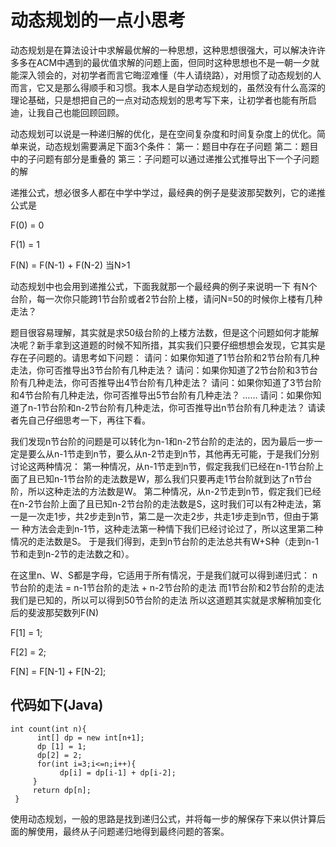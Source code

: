 # 动态规划的一点小思考

动态规划是在算法设计中求解最优解的一种思想，这种思想很强大，可以解决许许多多在ACM中遇到的最优值求解的问题上面，但同时这种思想也不是一朝一夕就能深入领会的，对初学者而言它晦涩难懂（牛人请绕路），对用惯了动态规划的人而言，它又是那么得顺手和习惯。我本人是自学动态规划的，虽然没有什么高深的理论基础，只是想把自己的一点对动态规划的思考写下来，让初学者也能有所启迪，让我自己也能回顾回顾。

动态规划可以说是一种递归解的优化，是在空间复杂度和时间复杂度上的优化。简单来说，动态规划需要满足下面3个条件：
第一：题目中存在子问题
第二：题目中的子问题有部分是重叠的
第三：子问题可以通过递推公式推导出下一个子问题的解

递推公式，想必很多人都在中学中学过，最经典的例子是斐波那契数列，它的递推公式是

F(0) = 0

F(1) = 1

F(N) = F(N-1) + F(N-2)  当N>1

动态规划中也会用到递推公式，下面我就那一个最经典的例子来说明一下
有N个台阶，每一次你只能跨1节台阶或者2节台阶上楼，请问N=50的时候你上楼有几种走法？

题目很容易理解，其实就是求50级台阶的上楼方法数，但是这个问题如何才能解决呢？新手拿到这道题的时候不知所措，其实我们只要仔细想想会发现，它其实是存在子问题的。请思考如下问题：
请问：如果你知道了1节台阶和2节台阶有几种走法，你可否推导出3节台阶有几种走法？ 
请问：如果你知道了2节台阶和3节台阶有几种走法，你可否推导出4节台阶有几种走法？ 
请问：如果你知道了3节台阶和4节台阶有几种走法，你可否推导出5节台阶有几种走法？ 
……
请问：如果你知道了n-1节台阶和n-2节台阶有几种走法，你可否推导出n节台阶有几种走法？
请读者先自己仔细思考一下，再往下看。

我们发现n节台阶的问题是可以转化为n-1和n-2节台阶的走法的，因为最后一步一定是要么从n-1节走到n节，要么从n-2节走到n节，其他再无可能，于是我们分别讨论这两种情况：
第一种情况，从n-1节走到n节，假定我我们已经在n-1节台阶上面了且已知n-1节台阶的走法数是W，那么我们只要再走1节台阶就到达了n节台阶，所以这种走法的方法数是W。
第二种情况，从n-2节走到n节，假定我们已经在n-2节台阶上面了且已知n-2节台阶的走法数是S，这时我们可以有2种走法，第一是一次走1步，共2步走到n节，第二是一次走2步，共走1步走到n节，但由于第一
种方法会走到n-1节，这种走法第一种情下我们已经讨论过了，所以这里第二种情况的走法数是S。
于是我们得到，走到n节台阶的走法总共有W+S种（走到n-1节和走到n-2节的走法数之和）。

在这里n、W、S都是字母，它适用于所有情况，于是我们就可以得到递归式：
n节台阶的走法 = n-1节台阶的走法 + n-2节台阶的走法
而1节台阶和2节台阶的走法我们是已知的，所以可以得到50节台阶的走法
所以这道题其实就是求解稍加变化后的斐波那契数列F(N)

F[1] = 1;

F[2] = 2;

F[N] = F[N-1] + F[N-2];

## 代码如下(Java)
``` 
int count(int n){ 
      int[] dp = new int[n+1];  
      dp [1] = 1;
      dp[2] = 2;
      for(int i=3;i<=n;i++){
           dp[i] = dp[i-1] + dp[i-2];
     }
     return dp[n];
 }  
 ``` 
  
使用动态规划，一般的思路是找到递归公式，并将每一步的解保存下来以供计算后面的解使用，最终从子问题递归地得到最终问题的答案。
